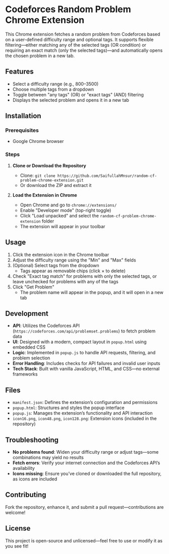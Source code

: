 # Codeforces Random Problem Chrome Extension

This Chrome extension fetches a random problem from Codeforces based on a user-defined difficulty range and optional tags. It supports flexible filtering—either matching any of the selected tags (OR condition) or requiring an exact match (only the selected tags)—and automatically opens the chosen problem in a new tab.

## Features
- Select a difficulty range (e.g., 800–3500)
- Choose multiple tags from a dropdown
- Toggle between "any tags" (OR) or "exact tags" (AND) filtering
- Displays the selected problem and opens it in a new tab

## Installation

### Prerequisites
- Google Chrome browser

### Steps
1. **Clone or Download the Repository**
   - Clone: `git clone https://github.com/SaifullahMnsur/random-cf-problem-chrome-extension.git`
   - Or download the ZIP and extract it

2. **Load the Extension in Chrome**
   - Open Chrome and go to `chrome://extensions/`
   - Enable "Developer mode" (top-right toggle)
   - Click "Load unpacked" and select the `random-cf-problem-chrome-extension` folder
   - The extension will appear in your toolbar

## Usage
1. Click the extension icon in the Chrome toolbar
2. Adjust the difficulty range using the "Min" and "Max" fields
3. (Optional) Select tags from the dropdown
   - Tags appear as removable chips (click × to delete)
4. Check "Exact tag match" for problems with only the selected tags, or leave unchecked for problems with any of the tags
5. Click "Get Problem"
   - The problem name will appear in the popup, and it will open in a new tab

## Development
- **API**: Utilizes the Codeforces API (`https://codeforces.com/api/problemset.problems`) to fetch problem data
- **UI**: Designed with a modern, compact layout in `popup.html` using embedded CSS
- **Logic**: Implemented in `popup.js` to handle API requests, filtering, and problem selection
- **Error Handling**: Includes checks for API failures and invalid user inputs
- **Tech Stack**: Built with vanilla JavaScript, HTML, and CSS—no external frameworks

## Files
- `manifest.json`: Defines the extension’s configuration and permissions
- `popup.html`: Structures and styles the popup interface
- `popup.js`: Manages the extension’s functionality and API interaction
- `icon16.png`, `icon48.png`, `icon128.png`: Extension icons (included in the repository)

## Troubleshooting
- **No problems found**: Widen your difficulty range or adjust tags—some combinations may yield no results
- **Fetch errors**: Verify your internet connection and the Codeforces API’s availability
- **Icons missing**: Ensure you’ve cloned or downloaded the full repository, as icons are included

## Contributing
Fork the repository, enhance it, and submit a pull request—contributions are welcome!

## License
This project is open-source and unlicensed—feel free to use or modify it as you see fit!